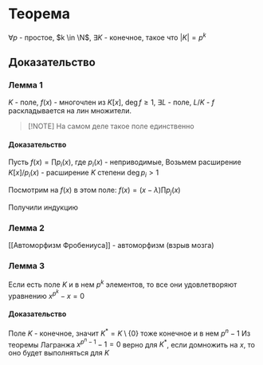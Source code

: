 # Теорема
$\forall p$ - простое, $k \in \N$, $\exists K$ - конечное, такое что $|K| = p^k$

## Доказательство
### Лемма 1
$K$ - поле, $f(x)$ - многочлен из $K[x]$, $\deg f \geq 1$, $\exists L$ - поле, $L/K$ - $f$ раскладывается на лин множители.

> [!NOTE] На самом деле такое поле единственно
#### Доказательство
Пусть $f(x) = \prod p_i(x)$, где $p_i(x)$ - неприводимые,
Возьмем расширение $K[x] / p_i(x)$ - расширение $K$ степени $\deg p_i > 1$

Посмотрим на $f(x)$ в этом поле:
$f(x) = (x - \lambda) \prod p_j(x)$

Получили индукцию

### Лемма 2
[[Автоморфизм Фробениуса]] - автоморфизм (взрыв мозга)
### Лемма 3
Если есть поле $K$ и в нем $p^k$ элементов, то все они удовлетворяют уравнению $x^{p^k} - x = 0$ 
#### Доказательство
Поле $K$ - конечное, значит $K^* = K \setminus \{0\}$ тоже конечное и в нем $p^n - 1$
Из теоремы Лагранжа $x^{p^n - 1} - 1 =0$ верно для $K^*$, если домножить на $x$, то оно будет выполняться для $K$